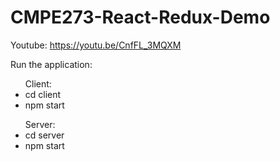 # CMPE273-React-Redux-Demo
Youtube: <a>https://youtu.be/CnfFL_3MQXM</a>

Run the application:
<ul>Client:
  <li> cd client</li>
  <li>npm start</li></ul>
<ul>Server:
  <li> cd server</li>
  <li>npm start</li></ul>
